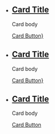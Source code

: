 <div class="feature-wrapper">
    <ul class="usa-card-group">
        <li class="usa-card tablet:grid-col-4">
            <div class="usa-card__container__alert">
            <div class="usa-card__header">
                <h2 class="usa-card__heading"><a href="">Card Title</a></h2>
            </div>
            <div class="usa-card__body">
                <p>
                Card body
                </p>
            </div>
            <div class="usa-card__footer">
                <a href="{{item.link}}" class="usa-button">Card Button}</a>
            </div>
            </div>
        </li>
            <li class="usa-card tablet:grid-col-4">
            <div class="usa-card__container__alert">
            <div class="usa-card__header">
                <h2 class="usa-card__heading"><a href="">Card Title</a></h2>
            </div>
            <div class="usa-card__body">
                <p>
                Card body
                </p>
            </div>
            <div class="usa-card__footer">
                <a href="{{item.link}}" class="usa-button">Card Button}</a>
            </div>
            </div>
        </li>
            <li class="usa-card tablet:grid-col-4">
            <div class="usa-card__container__alert">
            <div class="usa-card__header">
                <h2 class="usa-card__heading"><a href="">Card Title</a></h2>
            </div>
            <div class="usa-card__body">
                <p>
                Card body
                </p>
            </div>
            <div class="usa-card__footer">
                <a href="{{item.link}}" class="usa-button">Card Button</a>
            </div>
            </div>
        </li>
    </ul>
</div>